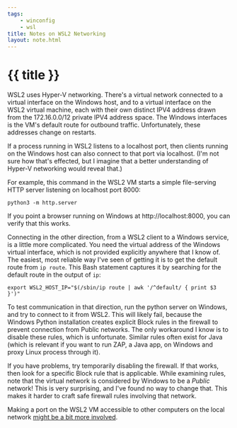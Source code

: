 ```yaml
---
tags:
    - winconfig
    - wsl
title: Notes on WSL2 Networking 
layout: note.html
---
```

# {{ title }}

WSL2 uses Hyper-V networking. There's a virtual network connected to a virtual interface
on the Windows host, and to a virtual interface on the WSL2 virtual machine, each with 
their own distinct IPV4 address drawn from the 172.16.0.0/12 private IPV4 address space.
The Windows interfaces is the VM's default route for outbound traffic. 
Unfortunately, these addresses change on restarts.

If a process running in WSL2 listens to a localhost port, then clients running on the
Windows host can also connect to that port via localhost. (I'm not sure how that's effected,
but I imagine that a better understanding of Hyper-V networking would reveal that.)

For example, this command in the WSL2 VM starts a simple file-serving HTTP server listening on localhost port 8000:
```
python3 -m http.server
```

If you point a browser running on Windows at http://localhost:8000, you can verify that this works.

Connecting in the other direction, from a WSL2 client to a Windows service, is a little more complicated. 
You need the virtual address of the Windows virtual interface, which is not provided explicitly anywhere that I know of. The
easiest, most reliable way I've seen of getting it is to get the default route from ``ip route``. This Bash statement
captures it by searching for the default route in the output of ``ip``:

```
export WSL2_HOST_IP="$(/sbin/ip route | awk '/^default/ { print $3 }')"
```

To test communication in that direction, run the python server on Windows, and try to connect to it from WSL2. This will likely fail, because the Windows Python installation creates explicit Block rules in the firewall to prevent connection from Public networks. The only workaround I know is to disable these rules, which is unfortunate. Similar rules often exist for Java (which is relevant if you want to run ZAP, a Java app, on Windows and proxy Linux process through it).

If you have problems, try temporarily disabling the firewall. If that works, then look for a specific Block rule that is applicable. While examining rules, note that the virtual network is considered by Windows to be a _Public_ network! This is very surprising, and I've found no way to change that. This makes it harder to craft safe firewall rules involving that network.

Making a port on the WSL2 VM accessible to other computers on the local network [might be a bit more involved](https://docs.microsoft.com/en-us/windows/wsl/compare-versions#accessing-a-wsl-2-distribution-from-your-local-area-network-lan).
